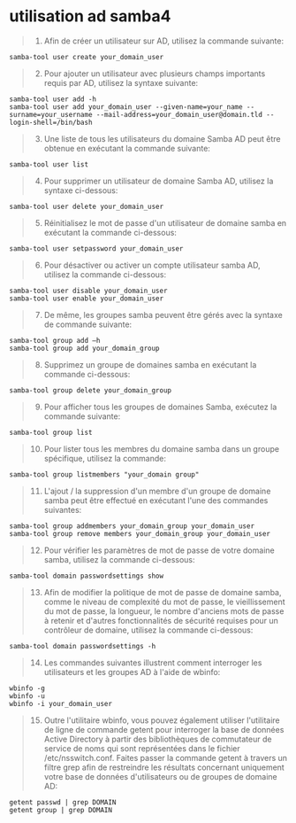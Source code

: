 # utilisation ad samba4


> 1. Afin de créer un utilisateur sur AD, utilisez la commande suivante:
~~~shell
samba-tool user create your_domain_user
~~~

> 2. Pour ajouter un utilisateur avec plusieurs champs importants requis par AD, utilisez la syntaxe suivante:
~~~shell
samba-tool user add -h  
samba-tool user add your_domain_user --given-name=your_name --surname=your_username --mail-address=your_domain_user@domain.tld --login-shell=/bin/bash
~~~

> 3. Une liste de tous les utilisateurs du domaine Samba AD peut être obtenue en exécutant la commande suivante:
~~~shell
samba-tool user list
~~~

> 4. Pour supprimer un utilisateur de domaine Samba AD, utilisez la syntaxe ci-dessous:
~~~shell
samba-tool user delete your_domain_user
~~~

> 5. Réinitialisez le mot de passe d'un utilisateur de domaine samba en exécutant la commande ci-dessous:
~~~shell
samba-tool user setpassword your_domain_user
~~~

> 6. Pour désactiver ou activer un compte utilisateur samba AD, utilisez la commande ci-dessous:
~~~shell
samba-tool user disable your_domain_user
samba-tool user enable your_domain_user
~~~

> 7. De même, les groupes samba peuvent être gérés avec la syntaxe de commande suivante:
~~~shell
samba-tool group add –h  
samba-tool group add your_domain_group
~~~

> 8. Supprimez un groupe de domaines samba en exécutant la commande ci-dessous:
~~~shell
samba-tool group delete your_domain_group
~~~

> 9. Pour afficher tous les groupes de domaines Samba, exécutez la commande suivante:
~~~shell
samba-tool group list
~~~

> 10. Pour lister tous les membres du domaine samba dans un groupe spécifique, utilisez la commande:
~~~shell
samba-tool group listmembers "your_domain group"
~~~

> 11. L'ajout / la suppression d'un membre d'un groupe de domaine samba peut être effectué en exécutant l'une des commandes suivantes:
~~~shell
samba-tool group addmembers your_domain_group your_domain_user
samba-tool group remove members your_domain_group your_domain_user
~~~

> 12. Pour vérifier les paramètres de mot de passe de votre domaine samba, utilisez la commande ci-dessous:
~~~shell
samba-tool domain passwordsettings show
~~~

> 13. Afin de modifier la politique de mot de passe de domaine samba, comme le niveau de complexité du mot de passe, le vieillissement du mot de passe, la longueur, le nombre d'anciens mots de passe à retenir et d'autres fonctionnalités de sécurité requises pour un contrôleur de domaine, utilisez la commande ci-dessous:
~~~shell
samba-tool domain passwordsettings -h 
~~~

> 14. Les commandes suivantes illustrent comment interroger les utilisateurs et les groupes AD à l'aide de wbinfo:
~~~shell
wbinfo -g
wbinfo -u
wbinfo -i your_domain_user
~~~

> 15. Outre l'utilitaire wbinfo, vous pouvez également utiliser l'utilitaire de ligne de commande getent pour interroger la base de données Active Directory à partir des bibliothèques de commutateur de service de noms qui sont représentées dans le fichier /etc/nsswitch.conf.
Faites passer la commande getent à travers un filtre grep afin de restreindre les résultats concernant uniquement votre base de données d'utilisateurs ou de groupes de domaine AD:
~~~shell
getent passwd | grep DOMAIN
getent group | grep DOMAIN
~~~

